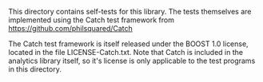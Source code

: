 This directory contains self-tests for this library.  The tests
themselves are implemented using the Catch test framework from
https://github.com/philsquared/Catch

The Catch test framework is itself released under the BOOST 1.0 license,
located in the file LICENSE-Catch.txt.  Note that Catch is included in the
analytics library itself, so it's license is only applicable to the test
programs in this directory.

